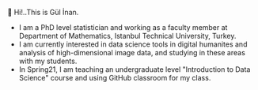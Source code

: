  

🌿   Hi!..This is Gül İnan.   
- I am a PhD level statistician and working as a faculty member 
at Department of Mathematics, Istanbul Technical University, Turkey. 
- I am currently interested in data science tools in digital humanites and analysis of high-dimensional
image data, and studying in these areas with my students.
- In Spring21, I am teaching an undergraduate level "Introduction to Data Science" course and using GitHub classroom for my class.

 
